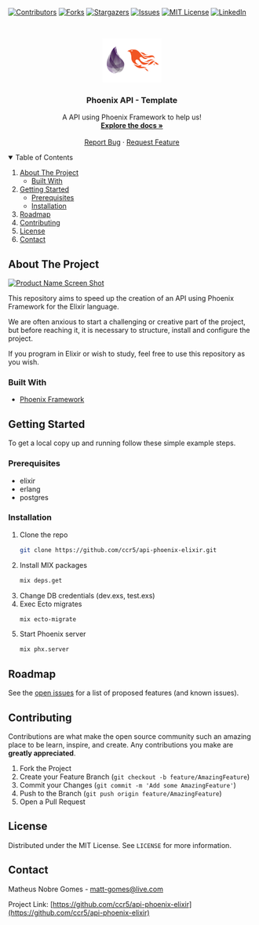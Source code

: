 <!--
*** Thanks for checking out the Best-README-Template. If you have a suggestion
*** that would make this better, please fork the repo and create a pull request
*** or simply open an issue with the tag "enhancement".
*** Thanks again! Now go create something AMAZING! :D
-->



<!-- PROJECT SHIELDS -->
<!--
*** I'm using markdown "reference style" links for readability.
*** Reference links are enclosed in brackets [ ] instead of parentheses ( ).
*** See the bottom of this document for the declaration of the reference variables
*** for contributors-url, forks-url, etc. This is an optional, concise syntax you may use.
*** https://www.markdownguide.org/basic-syntax/#reference-style-links
-->
[![Contributors][contributors-shield]][contributors-url]
[![Forks][forks-shield]][forks-url]
[![Stargazers][stars-shield]][stars-url]
[![Issues][issues-shield]][issues-url]
[![MIT License][license-shield]][license-url]
[![LinkedIn][linkedin-shield]][linkedin-url]



<!-- PROJECT LOGO -->
<br />
<p align="center">
  <a href="https://github.com/ccr5/api-phoenix-elixir">
    <img src="img/logo.png" alt="Logo" width="120">
  </a>

  <h3 align="center">Phoenix API - Template</h3>

  <p align="center">
    A API using Phoenix Framework to help us!
    <br />
    <a href="https://github.com/ccr5/api-phoenix-elixir"><strong>Explore the docs »</strong></a>
    <br />
    <br />
    <a href="https://github.com/ccr5/api-phoenix-elixir/issues">Report Bug</a>
    ·
    <a href="https://github.com/ccr5/api-phoenix-elixir/issues">Request Feature</a>
  </p>
</p>



<!-- TABLE OF CONTENTS -->
<details open="open">
  <summary>Table of Contents</summary>
  <ol>
    <li>
      <a href="#about-the-project">About The Project</a>
      <ul>
        <li><a href="#built-with">Built With</a></li>
      </ul>
    </li>
    <li>
      <a href="#getting-started">Getting Started</a>
      <ul>
        <li><a href="#prerequisites">Prerequisites</a></li>
        <li><a href="#installation">Installation</a></li>
      </ul>
    </li>
    <li><a href="#roadmap">Roadmap</a></li>
    <li><a href="#contributing">Contributing</a></li>
    <li><a href="#license">License</a></li>
    <li><a href="#contact">Contact</a></li>
  </ol>
</details>



<!-- ABOUT THE PROJECT -->
## About The Project

[![Product Name Screen Shot][product-screenshot]](https://i.ytimg.com/vi/RPs4SHpSThU/maxresdefault.jpg)

This repository aims to speed up the creation of an API using Phoenix Framework for the Elixir language.

We are often anxious to start a challenging or creative part of the project, but before reaching it, it is necessary to structure, install and configure the project.

If you program in Elixir or wish to study, feel free to use this repository as you wish.

### Built With

* [Phoenix Framework](https://www.phoenixframework.org/)



<!-- GETTING STARTED -->
## Getting Started

To get a local copy up and running follow these simple example steps.

### Prerequisites

* elixir
* erlang
* postgres

### Installation

1. Clone the repo
   ```sh
   git clone https://github.com/ccr5/api-phoenix-elixir.git
   ```
2. Install MIX packages
   ```sh
   mix deps.get
   ```
3. Change DB credentials (dev.exs, test.exs)
4. Exec Ecto migrates
   ```sh
   mix ecto-migrate
   ```
4. Start Phoenix server
   ```sh
   mix phx.server
   ```



<!-- ROADMAP -->
## Roadmap

See the [open issues](https://github.com/ccr5/api-phoenix-elixir/issues) for a list of proposed features (and known issues).



<!-- CONTRIBUTING -->
## Contributing

Contributions are what make the open source community such an amazing place to be learn, inspire, and create. Any contributions you make are **greatly appreciated**.

1. Fork the Project
2. Create your Feature Branch (`git checkout -b feature/AmazingFeature`)
3. Commit your Changes (`git commit -m 'Add some AmazingFeature'`)
4. Push to the Branch (`git push origin feature/AmazingFeature`)
5. Open a Pull Request



<!-- LICENSE -->
## License

Distributed under the MIT License. See `LICENSE` for more information.



<!-- CONTACT -->
## Contact

Matheus Nobre Gomes - matt-gomes@live.com

Project Link: [https://github.com/ccr5/api-phoenix-elixir](https://github.com/ccr5/api-phoenix-elixir)

<!-- MARKDOWN LINKS & IMAGES -->
<!-- https://www.markdownguide.org/basic-syntax/#reference-style-links -->
[contributors-shield]: https://img.shields.io/github/contributors/ccr5/api-phoenix-elixir.svg?style=for-the-badge
[contributors-url]: https://github.com/ccr5/api-phoenix-elixir/graphs/contributors
[forks-shield]: https://img.shields.io/github/forks/ccr5/api-phoenix-elixir.svg?style=for-the-badge
[forks-url]: https://github.com/ccr5/api-phoenix-elixir/network/members
[stars-shield]: https://img.shields.io/github/stars/ccr5/api-phoenix-elixir.svg?style=for-the-badge
[stars-url]: https://github.com/ccr5/api-phoenix-elixir/stargazers
[issues-shield]: https://img.shields.io/github/issues/ccr5/api-phoenix-elixir.svg?style=for-the-badge
[issues-url]: https://github.com/ccr5/api-phoenix-elixir/issues
[license-shield]: https://img.shields.io/github/license/ccr5/api-phoenix-elixir.svg?style=for-the-badge
[license-url]: https://github.com/ccr5/api-phoenix-elixir/blob/main/LICENSE.txt
[linkedin-shield]: https://img.shields.io/badge/-LinkedIn-black.svg?style=for-the-badge&logo=linkedin&colorB=555
[linkedin-url]: https://linkedin.com/in/mattnobre
[product-screenshot]: https://i.ytimg.com/vi/RPs4SHpSThU/maxresdefault.jpg

